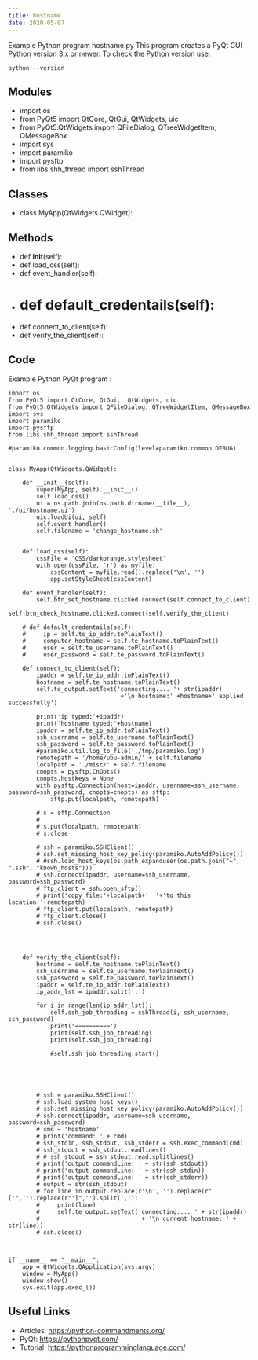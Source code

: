 ```yaml
---
title: hostname
date: 2020-05-07
---
```

Example Python program hostname.py
This program creates a PyQt GUI
Python version 3.x or newer.
To check the Python version use:

    python --version

## Modules

* import os
* from PyQt5 import QtCore, QtGui,  QtWidgets, uic
* from PyQt5.QtWidgets import QFileDialog, QTreeWidgetItem, QMessageBox
* import sys
* import paramiko
* import pysftp
* from libs.shh_thread import sshThread

## Classes

* class MyApp(QtWidgets.QWidget):

## Methods

* def __init__(self):
* def load_css(self):
* def event_handler(self):
* # def default_credentails(self):
* def connect_to_client(self):
* def verify_the_client(self):

## Code

Example Python PyQt program :

    import os
    from PyQt5 import QtCore, QtGui,  QtWidgets, uic
    from PyQt5.QtWidgets import QFileDialog, QTreeWidgetItem, QMessageBox
    import sys
    import paramiko
    import pysftp
    from libs.shh_thread import sshThread
    
    #paramiko.common.logging.basicConfig(level=paramiko.common.DEBUG)
    
    
    class MyApp(QtWidgets.QWidget):
    
        def __init__(self):
            super(MyApp, self).__init__()
            self.load_css()
            ui = os.path.join(os.path.dirname(__file__), './ui/hostname.ui')
            uic.loadUi(ui, self)
            self.event_handler()
            self.filename = 'change_hostname.sh'
    
    
        def load_css(self):
            cssFile = 'CSS/darkorange.stylesheet'
            with open(cssFile, 'r') as myfile:
                cssContent = myfile.read().replace('\n', '')
                app.setStyleSheet(cssContent)
    
        def event_handler(self):
            self.btn_set_hostname.clicked.connect(self.connect_to_client)
            self.btn_check_hostname.clicked.connect(self.verify_the_client)
    
        # def default_credentails(self):
        #     ip = self.te_ip_addr.toPlainText()
        #     computer_hostname = self.te_hostname.toPlainText()
        #     user = self.te_username.toPlainText()
        #     user_password = self.te_password.toPlainText()
    
        def connect_to_client(self):
            ipaddr = self.te_ip_addr.toPlainText()
            hostname = self.te_hostname.toPlainText()
            self.te_output.setText('connecting.... '+ str(ipaddr)
                                    +'\n hostname:' +hostname+' applied successfully')
    
            print('ip typed:'+ipaddr)
            print('hostname typed:'+hostname)
            ipaddr = self.te_ip_addr.toPlainText()
            ssh_username = self.te_username.toPlainText()
            ssh_password = self.te_password.toPlainText()
            #paramiko.util.log_to_file('./tmp/paramiko.log')
            remotepath = '/home/ubu-admin/' + self.filename
            localpath = './misc/' + self.filename
            cnopts = pysftp.CnOpts()
            cnopts.hostkeys = None
            with pysftp.Connection(host=ipaddr, username=ssh_username, password=ssh_password, cnopts=cnopts) as sftp:
                sftp.put(localpath, remotepath)
    
            # s = sftp.Connection
            #
            # s.put(localpath, remotepath)
            # s.close
    
            # ssh = paramiko.SSHClient()
            # ssh.set_missing_host_key_policy(paramiko.AutoAddPolicy())
            # #ssh.load_host_keys(os.path.expanduser(os.path.join("~", ".ssh", "known_hosts")))
            # ssh.connect(ipaddr, username=ssh_username, password=ssh_password)
            # ftp_client = ssh.open_sftp()
            # print('copy file:'+localpath+'  '+'to this location:'+remotepath)
            # ftp_client.put(localpath, remotepath)
            # ftp_client.close()
            # ssh.close()
    
    
    
    
        def verify_the_client(self):
            hostname = self.te_hostname.toPlainText()
            ssh_username = self.te_username.toPlainText()
            ssh_password = self.te_password.toPlainText()
            ipaddr = self.te_ip_addr.toPlainText()
            ip_addr_lst = ipaddr.split(',')
    
            for i in range(len(ip_addr_lst)):
                self.ssh_job_threading = sshThread(i, ssh_username, ssh_password)
                print('==========')
                print(self.ssh_job_threading)
                print(self.ssh_job_threading)
    
                #self.ssh_job_threading.start()
    
    
    
    
    
            # ssh = paramiko.SSHClient()
            # ssh.load_system_host_keys()
            # ssh.set_missing_host_key_policy(paramiko.AutoAddPolicy())
            # ssh.connect(ipaddr, username=ssh_username, password=ssh_password)
            # cmd = 'hostname'
            # print('command: ' + cmd)
            # ssh_stdin, ssh_stdout, ssh_stderr = ssh.exec_command(cmd)
            # ssh_stdout = ssh_stdout.readlines()
            # # ssh_stdout = ssh_stdout.read.splitlines()
            # print('output commandLine: ' + str(ssh_stdout))
            # print('output commandLine: ' + str(ssh_stdin))
            # print('output commandLine: ' + str(ssh_stderr))
            # output = str(ssh_stdout)
            # for line in output.replace(r'\n', '').replace(r"['",'').replace(r"']",'').split(','):
            #     print(line)
            #     self.te_output.setText('connecting.... ' + str(ipaddr)
            #                             + '\n current hostname: ' + str(line))
            # ssh.close()
    
    
    
    if __name__ == "__main__":
        app = QtWidgets.QApplication(sys.argv)
        window = MyApp()
        window.show()
        sys.exit(app.exec_())
    

## Useful Links

- Articles: https://python-commandments.org/
- PyQt: https://pythonpyqt.com/
- Tutorial: https://pythonprogramminglanguage.com/
